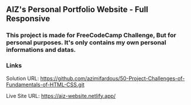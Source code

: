 ## AIZ's Personal Portfolio Website - Full Responsive


### This project is made for FreeCodeCamp Challenge, But for personal purposes. It's only contains my own personal informations and datas. 


### Links
Solution URL: https://github.com/azimifardous/50-Project-Challenges-of-Fundamentals-of-HTML-CSS.git

Live Site URL: https://aiz-website.netlify.app/
